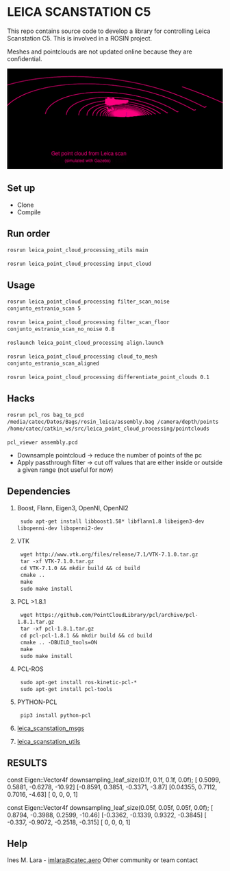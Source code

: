 # LEICA SCANSTATION C5 #

This repo contains source code to develop a library for controlling Leica Scanstation C5.
This is involved in a ROSIN project.

Meshes and pointclouds are not updated online because they are confidential.

![process](alignment_process.gif)

## Set up ##

* Clone
* Compile

## Run order ##

    rosrun leica_point_cloud_processing_utils main

    rosrun leica_point_cloud_processing input_cloud

    

## Usage ##

    rosrun leica_point_cloud_processing filter_scan_noise conjunto_estranio_scan 5

    rosrun leica_point_cloud_processing filter_scan_floor conjunto_estranio_scan_no_noise 0.8

    roslaunch leica_point_cloud_processing align.launch

    rosrun leica_point_cloud_processing cloud_to_mesh conjunto_estranio_scan_aligned 

    rosrun leica_point_cloud_processing differentiate_point_clouds 0.1

## Hacks ##

    rosrun pcl_ros bag_to_pcd /media/catec/Datos/Bags/rosin_leica/assembly.bag /camera/depth/points /home/catec/catkin_ws/src/leica_point_cloud_processing/pointclouds

    pcl_viewer assembly.pcd

* Downsample pointcloud     -> reduce the number of points of the pc
* Apply passthrough filter  -> cut off values that are either inside or outside a given range (not useful for now)

## Dependencies ##

1. Boost, Flann, Eigen3, OpenNI, OpenNI2

        sudo apt-get install libboost1.58* libflann1.8 libeigen3-dev libopenni-dev libopenni2-dev

2. VTK

        wget http://www.vtk.org/files/release/7.1/VTK-7.1.0.tar.gz
        tar -xf VTK-7.1.0.tar.gz
        cd VTK-7.1.0 && mkdir build && cd build
        cmake ..
        make                                                                   
        sudo make install

3. PCL >1.8.1

        wget https://github.com/PointCloudLibrary/pcl/archive/pcl-1.8.1.tar.gz
        tar -xf pcl-1.8.1.tar.gz
        cd pcl-pcl-1.8.1 && mkdir build && cd build
        cmake .. -DBUILD_tools=ON
        make
        sudo make install

4. PCL-ROS

        sudo apt-get install ros-kinetic-pcl-*
        sudo apt-get install pcl-tools

5. PYTHON-PCL

        pip3 install python-pcl

6. [leica_scanstation_msgs](https://bitbucket.org/ayr_catec/leica_scanstation_msgs/src/master/)

7. [leica_scanstation_utils](https://bitbucket.org/ayr_catec/leica_scanstation_utils/src/master/)

## RESULTS

const Eigen::Vector4f downsampling_leaf_size(0.1f, 0.1f, 0.1f, 0.0f);
[ 0.5099,  0.5881, -0.6278,  -10.92]
[-0.8591,  0.3851, -0.3371,   -3.87]
[0.04355,  0.7112,  0.7016,   -4.63]
[      0,       0,       0,       1]

const Eigen::Vector4f downsampling_leaf_size(0.05f, 0.05f, 0.05f, 0.0f);
[ 0.8794, -0.3988,  0.2599,  -10.46]
[-0.3362, -0.1339,  0.9322, -0.3845]
[ -0.337, -0.9072, -0.2518,  -0.315]
[      0,       0,       0,       1]


## Help ##
Ines M. Lara - imlara@catec.aero
Other community or team contact